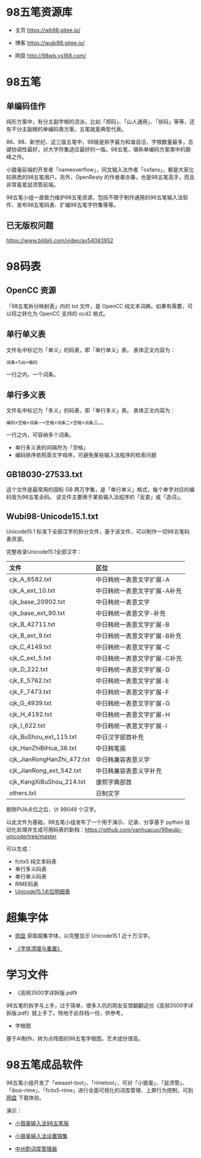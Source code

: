 # 98五笔资源库

- 主页
https://wb98.gitee.io/

- 博客
https://wubi98.gitee.io/

- 网盘
http://98wb.ys168.com/


# 98五笔

## 单编码佳作

纯形方案中，有分主副字根的流派，比如「郑码」、「山人通用」、「徐码」等等，还有不分主副根的单编码类方案，五笔就是典型代表。

86、98、新世纪、这三版五笔中，98版是拆字最为和谐自洽，字根数量最多，击键协调性最好，对大字符集适应最好的一版。98五笔，堪称单编码方案类中的巅峰之作。

小狼毫前端的开发者「nameoverflow」，同文输入法作者「osfans」，都是大家比较熟悉的98五笔用户。另外，OpenResty 的作者章亦春，也是98五笔高手，而且非常喜爱鼠须管前端。

98五笔小组一直致力维护98五笔资源，包括不限于制作通用的98五笔输入法软件、发布98五笔码表、扩编98五笔字符集等等。

## 已无版权问题

https://www.bilibili.com/video/av54083952

# 98码表

## OpenCC 资源

「98五笔拆分映射表」内的 txt 文件，是 OpenCC 纯文本词典。如果有需要，可以将之转化为 OpenCC 支持的 ocd2 格式。

## 单行单义表

文件名中标记为「单义」的码表，即「单行单义」表。
表体正文内容为：

`词条+Tab+编码`

一行之内，一个词条。

## 单行多义表

文件名中标记为「多义」的码表，即「单行多义」表。
表体正文内容为：

`编码+空格+词条一+空格+词条二+空格+词条三……`

一行之内，可容纳多个词条。

- 单行多义表的间隔符为「空格」
- 编码排序依照英文字母序，可避免某些输入法程序的检索问题

## GB18030-27533.txt

这个文件是最常用的国标 GB 两万字集，是「单行单义」格式，每个单字对应的编码皆为98五笔全码。
该文件主要用于某些输入法程序的「反查」或「造词」。

## Wubi98-Unicode15.1.txt

Unicode15.1 标准下全部汉字的拆分文件，基于该文件，可以制作一切98五笔码表资源。

完整收录Unicode15.1全部汉字：

| 文件 | 区位 | 
| :-----| :-----|
|cjk_A_6582.txt|中日韩统一表意文字扩展-A|
|cjk_A_ext_10.txt|中日韩统一表意文字扩展-A补充|
|cjk_base_20902.txt|中日韩统一表意文字|
|cjk_base_ext_90.txt|中日韩统一表意文字-补充|
|cjk_B_42711.txt|中日韩统一表意文字扩展-B|
|cjk_B_ext_9.txt|中日韩统一表意文字扩展-B补充|
|cjk_C_4149.txt|中日韩统一表意文字扩展-C|
|cjk_C_ext_5.txt|中日韩统一表意文字扩展-C补充|
|cjk_D_222.txt|中日韩统一表意文字扩展-D|
|cjk_E_5762.txt|中日韩统一表意文字扩展-E|
|cjk_F_7473.txt|中日韩统一表意文字扩展-F|
|cjk_G_4939.txt|中日韩统一表意文字扩展-G|
|cjk_H_4192.txt|中日韩统一表意文字扩展-H|
|cjk_I_622.txt|中日韩统一表意文字扩展-I|
|cjk_BuShou_ext_115.txt|中日汉字部首补充|
|cjk_HanZhiBiHua_36.txt|中日韩笔画|
|cjk_JianRongHanZhi_472.txt|中日韩兼容表意义字|
|cjk_JianRong_ext_542.txt|中日韩兼容表意义字补充|
|cjk_KangXiBuShou_214.txt|康熙字典部首|
|others.txt|日制文字|

剔除PUA点位之后，计 99049 个汉字。

以此文件为基础，98五笔小组发布了一个用于演示、记录、分享基于 python 自动化处理并生成可用码表的新档：https://github.com/yanhuacuo/98wubi-unicode/tree/master

可以生成：

- fcitx5 纯文本码表
- 单行多义码表
- 单行单义码表
- RIME码表
- [Unicode15.1点位明细表](https://github.com/yanhuacuo/98wubi-unicode/tree/master/python-Unicode/CJK)

# 超集字体

- [网盘](http://98wb.ysepan.com/) 获取超集字体，以完整显示 Unicode15.1 近十万汉字。

- [《字体清理与重置》](https://wubi98.gitee.io/2023/12/22/2023-12-22-001.fonts/)

# 学习文件

- 《高频3500字详拆版.pdf》

98五笔的拆字与上手，过于简单，很多入坑的网友反馈翻翻这份《高频3500字详拆版.pdf》就上手了。特地于此存档一份，供参考。

- 字根图

基于AI制作，转为点阵图的98五笔字根图，艺术成份很高。

# 98五笔成品软件

98五笔小组开发了「weasel-tool」、「rimetool」，可对「小狼毫」、「鼠须管」、「ibus-rime」、「fcitx5-rime」进行全面可视化的词库管理、上屏行为控制，可到 [网盘](http://98wb.ysepan.com/) 下载体验。

演示：

- [小狼毫输入法98五笔版](https://www.bilibili.com/video/BV1L94y1p7Ud/?spm_id_from=333.999.0.0&vd_source=0d05a37563bb1109bc73f16a8004a282)

- [小狼毫输入法设置锦集](https://space.bilibili.com/13979976/channel/collectiondetail?sid=1665413)

- [中州韵词库管理器](https://www.bilibili.com/video/BV1yX4y187Ne/?spm_id_from=333.999.0.0&vd_source=0d05a37563bb1109bc73f16a8004a282)


